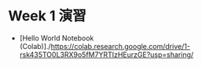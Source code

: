   # Week 1 演習

  - [Hello World Notebook (Colab)]./https://colab.research.google.com/drive/1-rsk435TO0L3RX9o5fM7YRTIzHEurzGE?usp=sharing/
